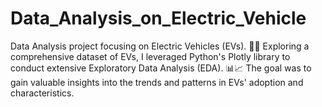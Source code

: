 # Data_Analysis_on_Electric_Vehicle
Data Analysis project focusing on Electric Vehicles (EVs). 🚗💨 Exploring a comprehensive dataset of EVs, I leveraged Python's Plotly library to conduct extensive Exploratory Data Analysis (EDA). 📊📈 The goal was to gain valuable insights into the trends and patterns in EVs' adoption and characteristics.  
